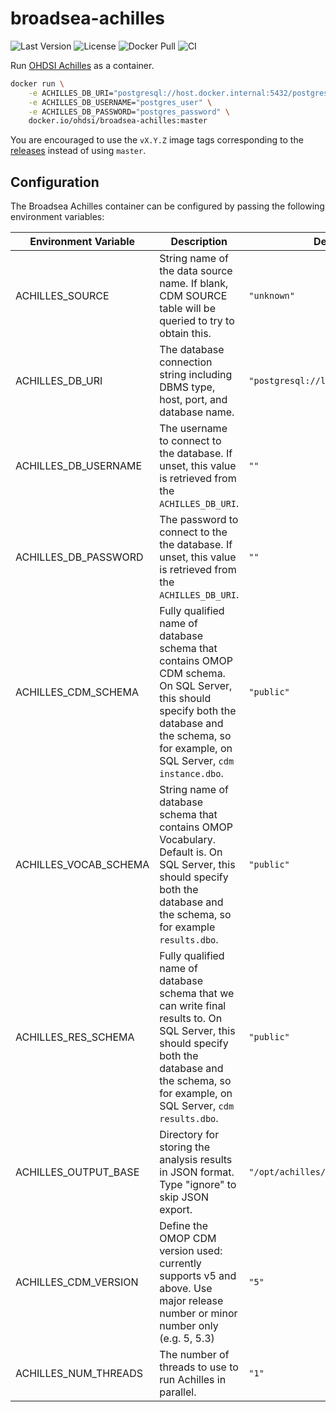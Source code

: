 # broadsea-achilles

![Last Version](https://img.shields.io/github/v/release/OHDSI/Broadsea-Achilles)
![License](https://img.shields.io/github/license/OHDSI/Broadsea-Achilles)
![Docker Pull](https://img.shields.io/docker/pulls/ohdsi/broadsea-achilles)
![CI](https://github.com/OHDSI/Broadsea-Achilles/actions/workflows/ci.yaml/badge.svg)

Run [OHDSI Achilles](https://github.com/OHDSI/Achilles) as a container.

```sh
docker run \
    -e ACHILLES_DB_URI="postgresql://host.docker.internal:5432/postgres" \
    -e ACHILLES_DB_USERNAME="postgres_user" \
    -e ACHILLES_DB_PASSWORD="postgres_password" \
    docker.io/ohdsi/broadsea-achilles:master
```

You are encouraged to use the `vX.Y.Z` image tags corresponding to the [releases](https://github.com/OHDSI/Broadsea-Achilles/releases) instead of using `master`.

## Configuration

The Broadsea Achilles container can be configured by passing the following environment variables:

| Environment Variable  | Description                                                                                                                                                                                        | Default value                            |
| --------------------- |----------------------------------------------------------------------------------------------------------------------------------------------------------------------------------------------------| ---------------------------------------- |
| ACHILLES_SOURCE       | String name of the data source name. If blank, CDM SOURCE table will be queried to try to obtain this.                                                                                             | `"unknown"`                              |
| ACHILLES_DB_URI       | The database connection string including DBMS type, host, port, and database name.                                                                                                                 | `"postgresql://localhost:5432/postgres"` |
| ACHILLES_DB_USERNAME  | The username to connect to the database. If unset, this value is retrieved from the `ACHILLES_DB_URI`.                                                                                             | `""`                                     |
| ACHILLES_DB_PASSWORD  | The password to connect to the the database. If unset, this value is retrieved from the `ACHILLES_DB_URI`.                                                                                         | `""`                                     |
| ACHILLES_CDM_SCHEMA   | Fully qualified name of database schema that contains OMOP CDM schema. On SQL Server, this should specify both the database and the schema, so for example, on SQL Server, `cdm instance.dbo`.     | `"public"`                               |
| ACHILLES_VOCAB_SCHEMA | String name of database schema that contains OMOP Vocabulary. Default is. On SQL Server, this should specify both the database and the schema, so for example `results.dbo`.                       | `"public"`                               |
| ACHILLES_RES_SCHEMA   | Fully qualified name of database schema that we can write final results to. On SQL Server, this should specify both the database and the schema, so for example, on SQL Server, `cdm results.dbo`. | `"public"`                               |
| ACHILLES_OUTPUT_BASE  | Directory for storing the analysis results in JSON format. Type "ignore" to skip JSON export.                                                                                                      | `"/opt/achilles/workspace"`              |
| ACHILLES_CDM_VERSION  | Define the OMOP CDM version used: currently supports v5 and above. Use major release number or minor number only (e.g. 5, 5.3)                                                                     | `"5"`                                    |
| ACHILLES_NUM_THREADS  | The number of threads to use to run Achilles in parallel.                                                                                                                                          | `"1"`                                    |
